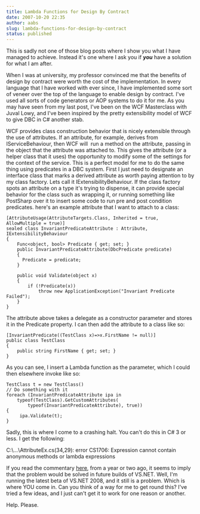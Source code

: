 ```yaml
---
title: Lambda Functions for Design By Contract
date: 2007-10-20 22:35
author: aabs
slug: lambda-functions-for-design-by-contract
status: published
---
```


This is sadly not one of those blog posts where I show you what I have managed to achieve. Instead it's one where I ask you if ***you*** have a solution for what I am after.

When I was at university, my professor convinced me that the benefits of design by contract were worth the cost of the implementation. In every language that I have worked with ever since, I have implemented some sort of veneer over the top of the language to enable design by contract. I've used all sorts of code generators or AOP systems to do it for me. As you may have seen from my last post, I've been on the WCF Masterclass with Juval Lowy, and I've been inspired by the pretty extensibility model of WCF to give DBC in C\# another stab.

WCF provides class construction behavior that is nicely extensible through the use of attributes. If an attribute, for example, derives from IServiceBehaviour, then WCF will  run a method on the attribute, passing in the object that the attribute was attached to. This gives the attribute (or a helper class that it uses) the opportunity to modify some of the settings for the context of the service. This is a perfect model for me to do the same thing using predicates in a DBC system. First I just need to designate an interface class that marks a derived attribute as worth paying attention to by my class factory. Lets call it IExtensibilityBehaviour. If the class factory spots an attribute on a type it's trying to dispense, it can provide special behavior for the class such as wrapping it, or running something like PostSharp over it to insert some code to run pre and post condition predicates. here's an example attribute that I want to attach to a class:

    [AttributeUsage(AttributeTargets.Class, Inherited = true, AllowMultiple = true)]
    sealed class InvariantPredicateAttribute : Attribute, IExtensibilityBehaviour
    {
        Func<object, bool> Predicate { get; set; }
        public InvariantPredicateAttribute(DbcPredicate predicate)
        {
          Predicate = predicate;
        }

        public void Validate(object x)
        {
            if (!Predicate(x))
                throw new ApplicationException("Invariant Predicate Failed");
        }
    }

The attribute above takes a delegate as a constructor parameter and stores it in the Predicate property. I can then add the attribute to a class like so:

    [InvariantPredicate((TestClass x)=>x.FirstName != null)]
    public class TestClass
    {
        public string FirstName { get; set; }
    }

As you can see, I insert a Lambda function as the parameter, which I could then elsewhere invoke like so:

    TestClass t = new TestClass()
    // Do something with it
    foreach (InvariantPredicateAttribute ipa in
        typeof(TestClass).GetCustomAttributes(
            typeof(InvariantPredicateAttribute), true))
    {
         ipa.Validate(t);
    }

Sadly, this is where I come to a crashing halt. You can't do this in C\# 3 or less. I get the following:

C:\\...\\AttributeEx.cs(34,29): error CS1706: Expression cannot contain anonymous methods or lambda expressions

[](http://11011.net/software/vspaste)If you read the commentary [here](https://connect.microsoft.com/VisualStudio/feedback/ViewFeedback.aspx?FeedbackID=91383), from a year or two ago, it seems to imply that the problem would be solved in future builds of VS.NET. Well, I'm running the latest beta of VS.NET 2008, and it still is a problem. Which is where YOU come in. Can you think of a way for me to get round this? I've tried a few ideas, and I just can't get it to work for one reason or another.

Help. Please.
